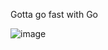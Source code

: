 Gotta go fast with Go


![image](https://github.com/user-attachments/assets/6727dff5-73d8-40d3-a2c4-ee1dcc2e1fe2)
